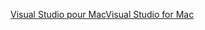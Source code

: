 [<span data-ttu-id="46fdd-101">Visual Studio pour Mac</span><span class="sxs-lookup"><span data-stu-id="46fdd-101">Visual Studio for Mac</span></span>](https://www.microsoft.com/net/download/macos)
